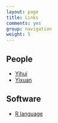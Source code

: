 ```yaml
---
layout: page
title: Links
comments: yes
group: navigation
weight: 5
---
```


## People

- [Yihui](http://yihui.name/en/)
- [Yixuan](http://statr.me)


## Software

- [R language](http://www.r-project.org)


